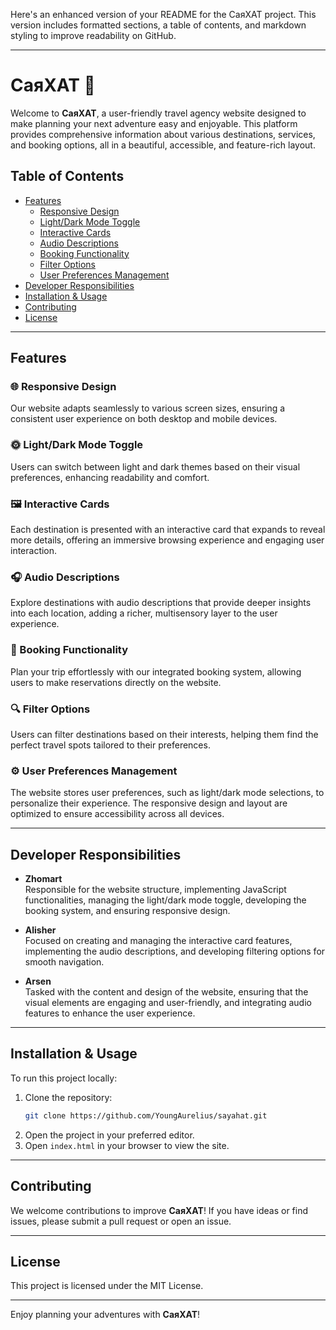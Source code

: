 Here's an enhanced version of your README for the СаяХАТ project. This version includes formatted sections, a table of contents, and markdown styling to improve readability on GitHub.

---

# СаяХАТ 🤠
Welcome to **СаяХАТ**, a user-friendly travel agency website designed to make planning your next adventure easy and enjoyable. This platform provides comprehensive information about various destinations, services, and booking options, all in a beautiful, accessible, and feature-rich layout.

## Table of Contents
- [Features](#features)
  - [Responsive Design](#responsive-design)
  - [Light/Dark Mode Toggle](#lightdark-mode-toggle)
  - [Interactive Cards](#interactive-cards)
  - [Audio Descriptions](#audio-descriptions)
  - [Booking Functionality](#booking-functionality)
  - [Filter Options](#filter-options)
  - [User Preferences Management](#user-preferences-management)
- [Developer Responsibilities](#developer-responsibilities)
- [Installation & Usage](#installation--usage)
- [Contributing](#contributing)
- [License](#license)

---

## Features

### 🌐 Responsive Design
Our website adapts seamlessly to various screen sizes, ensuring a consistent user experience on both desktop and mobile devices. 

### 🌞 Light/Dark Mode Toggle
Users can switch between light and dark themes based on their visual preferences, enhancing readability and comfort.

### 🖼️ Interactive Cards
Each destination is presented with an interactive card that expands to reveal more details, offering an immersive browsing experience and engaging user interaction.

### 🎧 Audio Descriptions
Explore destinations with audio descriptions that provide deeper insights into each location, adding a richer, multisensory layer to the user experience.

### 📝 Booking Functionality
Plan your trip effortlessly with our integrated booking system, allowing users to make reservations directly on the website.

### 🔍 Filter Options
Users can filter destinations based on their interests, helping them find the perfect travel spots tailored to their preferences.

### ⚙️ User Preferences Management
The website stores user preferences, such as light/dark mode selections, to personalize their experience. The responsive design and layout are optimized to ensure accessibility across all devices.

---

## Developer Responsibilities

- **Zhomart**  
  Responsible for the website structure, implementing JavaScript functionalities, managing the light/dark mode toggle, developing the booking system, and ensuring responsive design.

- **Alisher**  
  Focused on creating and managing the interactive card features, implementing the audio descriptions, and developing filtering options for smooth navigation.

- **Arsen**  
  Tasked with the content and design of the website, ensuring that the visual elements are engaging and user-friendly, and integrating audio features to enhance the user experience.

---

## Installation & Usage

To run this project locally:
1. Clone the repository:
   ```bash
   git clone https://github.com/YoungAurelius/sayahat.git
   ```
2. Open the project in your preferred editor.
3. Open `index.html` in your browser to view the site.

---

## Contributing

We welcome contributions to improve **СаяХАТ**! If you have ideas or find issues, please submit a pull request or open an issue. 

---

## License

This project is licensed under the MIT License. 

---

Enjoy planning your adventures with **СаяХАТ**!
